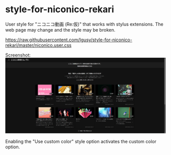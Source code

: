 # style-for-niconico-rekari
User style for "ニコニコ動画 (Re:仮)" that works with stylus extensions. The web page may change and the style may be broken.

https://raw.githubusercontent.com/Igusy/style-for-niconico-rekari/master/niconico.user.css

Screenshot:
![alt text](images/screenshot.png "Title")

Enabling the "Use custom color" style option activates the custom color option.
